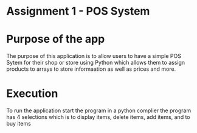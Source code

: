 # Assignment 1 - POS System

# Purpose of the app
The purpose of this application is to allow users to have a simple POS Sytem for their shop or store using Python which allows them to assign products to arrays to store informaation as well as prices and more.

# Execution
To run the application start the program in a python complier the program has 4 selections which is to display items, delete items, add items, and to buy items

